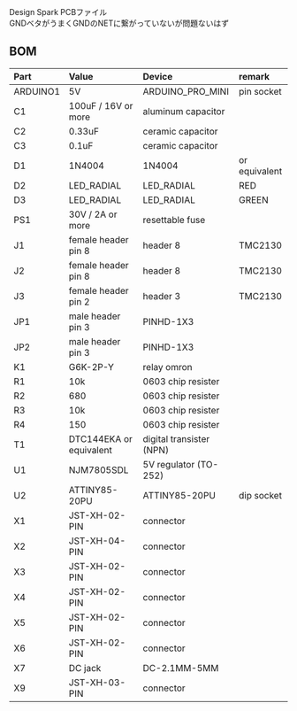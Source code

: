 Design Spark PCBファイル  
GNDベタがうまくGNDのNETに繋がっていないが問題ないはず

## BOM
|Part|Value|Device|remark|
|:----|:----|:----|:----|
|ARDUINO1|5V|ARDUINO_PRO_MINI|pin socket|
|C1|100uF / 16V or more|aluminum capacitor| |
|C2|0.33uF|ceramic capacitor| |
|C3|0.1uF|ceramic capacitor| |
|D1|1N4004|1N4004|or equivalent|
|D2|LED_RADIAL|LED_RADIAL|RED|
|D3|LED_RADIAL|LED_RADIAL|GREEN|
|PS1|30V / 2A or more|resettable fuse| |
|J1|female header pin 8|header 8|TMC2130|
|J2|female header pin 8|header 8|TMC2130|
|J3|female header pin 2|header 3|TMC2130|
|JP1|male header pin 3|PINHD-1X3| |
|JP2|male header pin 3|PINHD-1X3| |
|K1|G6K-2P-Y|relay omron| |
|R1|10k|0603 chip resister| |
|R2|680|0603 chip resister| |
|R3|10k|0603 chip resister| |
|R4|150|0603 chip resister| |
|T1|DTC144EKA or equivalent|digital transister (NPN)| |
|U1|NJM7805SDL|5V regulator (TO-252)| |
|U2|ATTINY85-20PU|ATTINY85-20PU|dip socket|
|X1|JST-XH-02-PIN|connector| |
|X2|JST-XH-04-PIN|connector| |
|X3|JST-XH-02-PIN|connector| |
|X4|JST-XH-02-PIN|connector| |
|X5|JST-XH-02-PIN|connector| |
|X6|JST-XH-02-PIN|connector| |
|X7|DC jack|DC-2.1MM-5MM| |
|X9|JST-XH-03-PIN|connector| |
